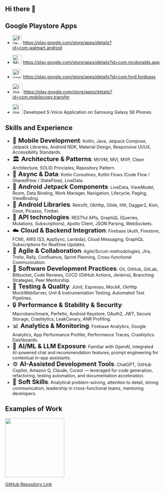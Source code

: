## Hi there 👋

## Google Playstore Apps
- <img src="https://upload.wikimedia.org/wikipedia/commons/thumb/6/64/Walmart_App_icon_%282025%29.svg/482px-Walmart_App_icon_%282025%29.svg.png" jsaction="" class="sFlh5c FyHeAf iPVvYb" style="max-width: 482px; height: 30px; margin: 0px; width: 30px;" alt="File:Walmart App icon (2025).svg - Wikimedia Commons" jsname="kn3ccd"> https://play.google.com/store/apps/details?id=com.walmart.android

- <img src="https://encrypted-tbn0.gstatic.com/images?q=tbn:ANd9GcQeJqv1bMtS9rY98wrXfXbG-rby8Dm8o7-zhZbI9p0JT-J7s54rKZM7GhEqoqaXgVcfJ_A&amp;usqp=CAU" class="sFlh5c FyHeAf" alt="Mcdonalds Animations - Free Download in GIF, Lottie JSON" jsname="JuXqh" style="max-width: 30px; height: 30px; margin: 0px; width: 30px;" data-atf="true" data-iml="472.60000002384186"> https://play.google.com/store/apps/details?id=com.mcdonalds.app

- <img src="https://play-lh.googleusercontent.com/iOusb3YyFsMnivWQ-KyktQVxvwrUiMdJ1yU9s_nsAeI4drZ7X23hV83ZhqIfOoeHoewK=w240-h480-rw" srcset="https://play-lh.googleusercontent.com/iOusb3YyFsMnivWQ-KyktQVxvwrUiMdJ1yU9s_nsAeI4drZ7X23hV83ZhqIfOoeHoewK=w480-h960-rw 2x" class="T75of nm4vBd arM4bb" aria-hidden="true" alt="Icon image" itemprop="image" data-iml="267.19999998807907" style="max-width: 30px; height: 30px; margin: 0px; width: 30px;" data-atf="true"> https://play.google.com/store/apps/details?id=com.ford.fordpass

- <img width="32" height="32" alt="image" src="https://github.com/user-attachments/assets/2a83e90c-20ef-4368-a789-2c457813c5dc" /> https://play.google.com/store/apps/details?id=com.mobilecopy.transfer
- <img width="32" height="32" alt="image" src="https://github.com/user-attachments/assets/bc572600-35df-4708-8394-2c37407abcdc" /> Developed S-Voice Application on Samsung Galaxy S6 Phones.

## Skills and Experience
- <span style="font-size: 20px;"> 📱 **Mobile Development**</span>: <span style="font-size: 14px;">Kotlin, Java, Jetpack Compose, Jetpack Libraries, Android NDK, Material Design, Responsive UI/UX, Accessibility Standards.</span>
- <span style="font-size: 20px;"> 🏛️ **Architecture & Patterns**</span>: <span style="font-size: 14px;">MVVM, MVI, MVP, Clean Architecture, SOLID Principles, Repository Pattern.</span>
- <span style="font-size: 20px;"> 🧵 **Async & Data**</span>: <span style="font-size: 14px;">Kotlin Coroutines, Kotlin Flows (Code Flow / SharedFlow / StateFlow), LiveData.</span>
- <span style="font-size: 20px;"> 🧩 **Android Jetpack Components**</span>: <span style="font-size: 14px;">LiveData, ViewModel, Room, Data Binding, Work Manager, Navigation, Lifecycle, Paging, ViewBinding.</span>
- <span style="font-size: 20px;"> 🧰 **Android Libraries**</span>: <span style="font-size: 14px;">Retrofit, OkHttp, Glide, Hilt, Dagger2, Koin, Gson, Picasso, Timber.</span>
- <span style="font-size: 20px;"> 🔌 **API technologies**</span>: <span style="font-size: 14px;">RESTful APIs, GraphQL (Queries, Mutations, Subscriptions), Apollo Client, JSON Parsing, WebSockets.</span>
- <span style="font-size: 20px;"> ☁️ **Cloud & Backend Integration**</span>: <span style="font-size: 14px;">Firebase (Auth, Firestore, FCM), AWS (S3, AppSync, Lambda), Cloud Messaging, GraphQL Subscriptions for Realtime Updates.</span>
- <span style="font-size: 20px;"> 🧭 **Agile & Collaboration**</span>: <span style="font-size: 14px;">Agile/Scrum methodologies, Jira, Trello, Rally, Confluence, Sprint Planning, Cross-functional Communication.</span>
- <span style="font-size: 20px;"> 🧱 **Software Development Practices**</span>: <span style="font-size: 14px;">Git, GitHub, GitLab, Bitbucket, Code Reviews, CI/CD (GitHub Actions, Jenkins), Branching Strategies, Peer Mentorship.</span>
- <span style="font-size: 20px;"> 🧪 **Testing & Quality**</span>: <span style="font-size: 14px;">JUnit, Espresso, MockK, OkHttp MockWebServer, Unit & Instrumentation Testing, Automated Test Pipelines.</span>
- <span style="font-size: 20px;"> 🔒 **Performance & Stability & Security**</span>: <span style="font-size: 14px;">Macrobenchmark, Perfetto, Android Keystore, OAuth2, JWT, Secure Storage, Crashlytics, LeakCanary, ANR Profiling.</span>
- <span style="font-size: 20px;"> 📊 **Analytics & Monitoring**</span>: <span style="font-size: 14px;">Firebase Analytics, Google Analytics, App Performance Profiler, Performance Traces, Crashlytics Dashboards.</span>
- <span style="font-size: 20px;"> 🧠 **AI/ML & LLM Exposure**</span>: <span style="font-size: 14px;">Familiar with OpenAI, integrated AI-powered chat and recommendation features; prompt engineering for contextual in-app assistants.</span>
- <span style="font-size: 20px;"> ⚙️ **AI-Assisted Development Tools**</span>: <span style="font-size: 14px;">ChatGPT, GitHub Copilot, Amazon Q, Claude, Cursor — leveraged for code generation, refactoring, testing automation, and documentation acceleration.</span>
- <span style="font-size: 20px;"> 🎯 **Soft Skills**</span>: <span style="font-size: 14px;">Analytical problem-solving, attention to detail, strong communication, leadership in cross-functional teams, mentoring developers.</span>

## Examples of Work
<img src="https://media.tenor.com/s3I_IAym7_EAAAAj/rick-and-morty.gif" width="192"/>

[GitHub Repository Link](https://github.com/mvvbasava/AndroidApolloGraphQLExample)

<!--
**mvvbasava/mvvbasava** is a ✨ _special_ ✨ repository because its `README.md` (this file) appears on your GitHub profile.

Here are some ideas to get you started:

- 🔭 I’m currently working on ...
- 🌱 I’m currently learning ...
- 👯 I’m looking to collaborate on ...
- 🤔 I’m looking for help with ...
- 💬 Ask me about ...
- 📫 How to reach me: ...
- 😄 Pronouns: ...
- ⚡ Fun fact: ...
-->

